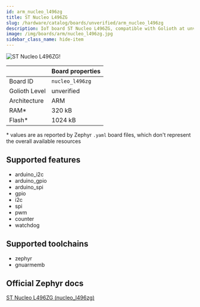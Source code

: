 ```yaml
---
id: arm_nucleo_l496zg
title: ST Nucleo L496ZG
slug: /hardware/catalog/boards/unverified/arm_nucleo_l496zg
description: IoT board ST Nucleo L496ZG, compatible with Golioth at unverified level.
image: /img/boards/arm/nucleo_l496zg.jpg
sidebar_class_name: hide-item
---
```


[//]: # (This is an auto-generated file, do not edit! Changes to it will be lost upon re-generation)

![ST Nucleo L496ZG!](/img/boards/arm/nucleo_l496zg.jpg "ST Nucleo L496ZG")

|                | Board properties     |
| -------------  | -------------------- |
| Board ID       | `nucleo_l496zg` |
| Golioth Level  | unverified       |
| Architecture   | ARM |
| RAM*           | 320 kB |
| Flash*         | 1024 kB |

\* values are as reported by Zephyr `.yaml` board files, which don't represent the overall available resources



## Supported features

* arduino_i2c
* arduino_gpio
* arduino_spi
* gpio
* i2c
* spi
* pwm
* counter
* watchdog

## Supported toolchains

* zephyr
* gnuarmemb

## Official Zephyr docs

[ST Nucleo L496ZG (nucleo_l496zg)](https://docs.zephyrproject.org/latest/boards/arm/nucleo_l496zg/doc/index.html)

